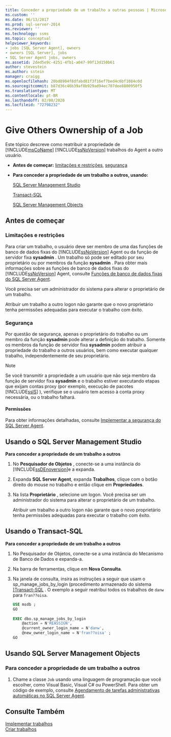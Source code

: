 ```yaml
---
title: Conceder a propriedade de um trabalho a outras pessoas | Microsoft Docs
ms.custom: ''
ms.date: 06/13/2017
ms.prod: sql-server-2014
ms.reviewer: ''
ms.technology: ssms
ms.topic: conceptual
helpviewer_keywords:
- jobs [SQL Server Agent], owners
- owners [SQL Server], jobs
- SQL Server Agent jobs, owners
ms.assetid: 2ded5e9c-4251-4fb1-a047-99f13d150b61
author: stevestein
ms.author: sstein
manager: craigg
ms.openlocfilehash: 20bd8904f8dfabd81f3f16ef7bed4c6bf1084c0d
ms.sourcegitcommit: b87d36c46b39af8b929ad94ec707dee8800950f5
ms.translationtype: MT
ms.contentlocale: pt-BR
ms.lasthandoff: 02/08/2020
ms.locfileid: "72798232"
---
```

# <a name="give-others-ownership-of-a-job"></a>Give Others Ownership of a Job
  Este tópico descreve como reatribuir a propriedade de [!INCLUDE[msCoName](../../includes/msconame-md.md)] [!INCLUDE[ssNoVersion](../../includes/ssnoversion-md.md)] trabalhos do Agent a outro usuário.  
  
-   **Antes de começar:**  [limitações e restrições](#Restrictions), [segurança](#Security)  
  
-   **Para conceder a propriedade de um trabalho a outros, usando:**  
  
     [SQL Server Management Studio](#SSMSProc2)  
  
     [Transact-SQL](#TsqlProc2)  
  
     [SQL Server Management Objects](#SMOProc2)  
  
##  <a name="BeforeYouBegin"></a> Antes de começar  
  
###  <a name="Restrictions"></a> Limitações e restrições  
 Para criar um trabalho, o usuário deve ser membro de uma das funções de banco de dados fixas do [!INCLUDE[ssNoVersion](../../includes/ssnoversion-md.md)] Agent ou da função de servidor fixa **sysadmin** . Um trabalho só pode ser editado por seu proprietário ou por membros da função **sysadmin** . Para obter mais informações sobre as funções de banco de dados fixas do [!INCLUDE[ssNoVersion](../../includes/ssnoversion-md.md)] Agent, consulte [Funções de banco de dados fixas do SQL Server Agent](sql-server-agent-fixed-database-roles.md).  
  
 Você precisa ser um administrador do sistema para alterar o proprietário de um trabalho.  
  
 Atribuir um trabalho a outro logon não garante que o novo proprietário tenha permissões adequadas para executar o trabalho com êxito.  
  
###  <a name="Security"></a> Segurança  
 Por questão de segurança, apenas o proprietário do trabalho ou um membro da função **sysadmin** pode alterar a definição do trabalho. Somente os membros da função de servidor fixa **sysadmin** podem atribuir a propriedade do trabalho a outros usuários, bem como executar qualquer trabalho, independentemente de seu proprietário.  
  
> [!NOTE]  
>  Se você transmitir a propriedade a um usuário que não seja membro da função de servidor fixa **sysadmin** e o trabalho estiver executando etapas que exijam contas proxy (por exemplo, execução de pacotes [!INCLUDE[ssIS](../../includes/ssis-md.md)] ), verifique se o usuário tem acesso à conta proxy necessária, ou o trabalho falhará.  
  
####  <a name="Permissions"></a> Permissões  
 Para obter informações detalhadas, consulte [Implementar a segurança do SQL Server Agent](implement-sql-server-agent-security.md).  
  
##  <a name="SSMSProc2"></a> Usando o SQL Server Management Studio  
 **Para conceder a propriedade de um trabalho a outros**  
  
1.  No **Pesquisador de Objetos** , conecte-se a uma instância do [!INCLUDE[ssDEnoversion](../../includes/ssdenoversion-md.md)]e a expanda.  
  
2.  Expanda **SQL Server Agent**, expanda **Trabalhos**, clique com o botão direito do mouse no trabalho e então clique em **Propriedades**.  
  
3.  Na lista **Proprietário** , selecione um logon. Você precisa ser um administrador do sistema para alterar o proprietário de um trabalho.  
  
     Atribuir um trabalho a outro logon não garante que o novo proprietário tenha permissões adequadas para executar o trabalho com êxito.  
  
##  <a name="TsqlProc2"></a> Usando o Transact-SQL  
 **Para conceder a propriedade de um trabalho a outros**  
  
1.  No Pesquisador de Objetos, conecte-se a uma instância do Mecanismo de Banco de Dados e expanda-a.  
  
2.  Na barra de ferramentas, clique em **Nova Consulta**.  
  
3.  Na janela de consulta, insira as instruções a seguir que usam o sp_manage_jobs_by_login &#40;procedimento armazenado do sistema [&#41;Transact-SQL](/sql/relational-databases/system-stored-procedures/sp-manage-jobs-by-login-transact-sql) . O exemplo a seguir reatribui todos os trabalhos de `danw` para `fran??oisa`.  
  
    ```sql
    USE msdb ;  
    GO  
  
    EXEC dbo.sp_manage_jobs_by_login  
        @action = N'REASSIGN',  
        @current_owner_login_name = N'danw',  
        @new_owner_login_name = N'fran??oisa' ;  
    GO  
    ```  
  
##  <a name="SMOProc2"></a>Usando SQL Server Management Objects  

### <a name="to-give-others-ownership-of-a-job"></a>Para conceder a propriedade de um trabalho a outros
  
1.  Chame a classe `Job` usando uma linguagem de programação que você escolher, como Visual Basic, Visual C# ou PowerShell. Para obter um código de exemplo, consulte [Agendamento de tarefas administrativas automáticas no SQL Server Agent](sql-server-agent.md).  
  
## <a name="see-also"></a>Consulte Também  
 [Implementar trabalhos](implement-jobs.md)   
 [Criar trabalhos](create-jobs.md)  
